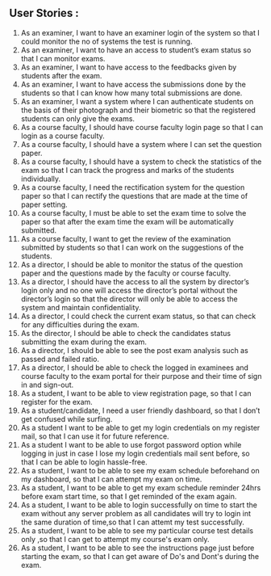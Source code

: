 ## User Stories : 

1.	As an examiner, I want to have an examiner login of the system so that I could monitor the no of systems the test is running.
2.	As an examiner, I want to have an access to student’s exam status so that I can monitor exams.
3.	As an examiner, I want to have access to the feedbacks given by students after the exam.
4.	As an examiner, I want to have access the submissions done by the students so that I can know how many total submissions are done.
5.	As an examiner, I want a system where I can authenticate students on the basis of their photograph and their biometric so that the registered students can only give the exams.
6.	As a course faculty, I should have course faculty login page so that I can login as a course faculty. 
7.	As a course faculty, I should have a system where I can set the question paper.
8.	As a course faculty, I should have a system to check the statistics of the exam so that I can track the progress and marks of the students individually.
9.	As a course faculty, I need the rectification system for the question paper so that I can rectify the questions that are made at the time of paper setting.
10.	As a course faculty, I must be able to set the exam time to solve the paper so that after the exam time the exam will be automatically submitted.
11.	As a course faculty, I want to get the review of the examination submitted by students so that I can work on the suggestions of the students.
12.	As a director, I should be able to monitor the status of the question paper and the questions made by the faculty or course faculty. 
13.	As a director, I should have the access to all the system by director’s login only and no one will access the director’s portal without the director’s login so that the director will only be able to access the system and maintain confidentiality.
14.	As a director, I could check the current exam status, so that can check for any difficulties during the exam.
15.	As the director, I should be able to check the candidates status submitting the exam during the exam.
16.	As a director, I should be able to see the post exam analysis such as passed and failed ratio.
17.	As a director, I should be able to check the logged in examinees and course faculty to the exam portal for their purpose and their time of sign in and sign-out. 
18. As a student, I want to be able to view registration page, so that I can register for the exam.
19. As a student/candidate, I need a user friendly dashboard, so that I don’t get confused while surfing.
20. As a student I want to be able to get my login credentials on my register mail, so that I can use it for future reference.
21. As a student I want to be able to use forgot password option while logging in just in case I lose my login credentials mail sent before, so that I can be able to login hassle-free.
22. As a student, I want to be able to see my exam schedule beforehand on my dashboard, so that I can attempt my exam on time.
23. As a student, I want to be able to get my exam schedule reminder 24hrs before exam start time, so that I get reminded of the exam again.
24. As a student, I want to be able to login successfully on time to start the exam without any server problem as all candidates will try to login int the same duration of time,so that I can attemt my test successfully.
25. As a student, I want to be able to see my particular course test details only ,so that I can get to attempt my course's exam only.
26. As a student, I want to be able to see the instructions page just before starting the exam, so that I can get aware of Do's and Dont's during the exam. 
 
